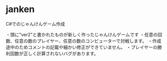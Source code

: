 # janken
C#でのじゃんけんゲーム作成

・頭に"ver2"と書かれたものが新しく作ったじゃんけんゲームです
・任意の回数、任意の数のプレイヤー、任意の数のコンピューターで対戦します。
・作成途中のためコメントの記載や細かい修正ができていません。
・プレイヤーの勝利回数が正しく計算されないバグがあります。
